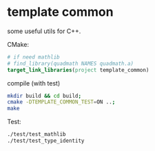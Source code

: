 template common
================

some useful utils for C++.

CMake:
```cmake
# if need mathlib
# find_library(quadmath NAMES quadmath.a)
target_link_libraries(project template_common)
```

compile (with test)
```bash
mkdir build && cd build;
cmake -DTEMPLATE_COMMON_TEST=ON ..;
make
```

Test:
```bash
./test/test_mathlib
./test/test_type_identity
```
